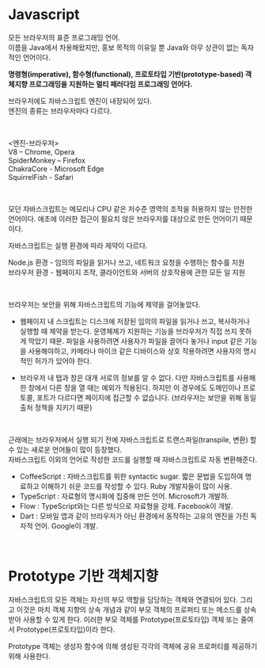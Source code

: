 
# Javascript

모든 브라우저의 표준 프로그래밍 언어.  
이름을 Java에서 차용해왔지만, 홍보 목적의 이유일 뿐 Java와 아무 상관이 없는 독자적인 언어이다. 

**명령형(imperative), 함수형(functional), 프로토타입 기반(prototype-based) 객체지향 프로그래밍을 지원하는 멀티 패러다임 프로그래밍 언어다.**

브라우저에도 자바스크립트 엔진이 내장되어 있다.  
엔진의 종류는 브라우저마다 다르다.

<br>

<엔진-브라우저>  
V8 – Chrome, Opera  
SpiderMonkey – Firefox  
ChakraCore - Microsoft Edge   
SquirrelFish - Safari  

<br>

모던 자바스크립트는 메모리나 CPU 같은 저수준 영역의 조작을 허용하지 않는 안전한 언어이다. 애초에 이러한 접근이 필요치 않은 브라우저를 대상으로 만든 언어이기 때문이다.

자바스크립트는 실행 환경에 따라 제약이 다르다. 

Node.js 환경 - 임의의 파일을 읽거나 쓰고, 네트워크 요청을 수행하는 함수를 지원  
브라우저 환경 - 웹페이지 조작, 클라이언트와 서버의 상호작용에 관한 모든 일 지원


<br>

브라우저는 보안을 위해 자바스크립트의 기능에 제약을 걸어놓았다. 

- 웹페이지 내 스크립트는 디스크에 저장된 임의의 파일을 읽거나 쓰고, 복사하거나 실행할 때 제약을 받는다. 운영체제가 지원하는 기능을 브라우저가 직접 쓰지 못하게 막았기 때문. 파일을 사용하려면 사용자가 파일을 끌어다 놓거나 input 같은 기능을 사용해야하고, 카메라나 마이크 같은 디바이스와 상호 작용하려면 사용자의 명시적인 허가가 있어야 한다.

- 브라우저 내 탭과 창은 대개 서로의 정보를 알 수 없다. 다만 자바스크립트를 사용해 한 창에서 다른 창을 열 때는 예외가 적용된다. 하지만 이 경우에도 도메인이나 프로토콜, 포트가 다르다면 페이지에 접근할 수 없습니다. (브라우저는 보안을 위해 동일 출처 정책을 지키기 때문)

<br>

근래에는 브라우저에서 실행 되기 전에 자바스크립트로 트랜스파일(transpile, 변환) 할 수 있는 새로운 언어들이 많이 등장했다.  
자바스크립트 이외의 언어로 작성한 코드를 실행할 때 자바스크립트로 자동 변환해준다.

- CoffeeScript : 자바스크립트를 위한 syntactic sugar. 짧은 문법을 도입하여 명료하고 이해하기 쉬운 코드를 작성할 수 있다. Ruby 개발자들이 많이 사용.
- TypeScript : 자료형의 명시화에 집중해 만든 언어. Microsoft가 개발하.
- Flow : TypeScript와는 다른 방식으로 자료형을 강제. Facebook이 개발.
- Dart : 모바일 앱과 같이 브라우저가 아닌 환경에서 동작하는 고유의 엔진을 가진 독자적 언어. Google이 개발.

<br>

# Prototype 기반 객체지향

자바스크립트의 모든 객체는 자신의 부모 역할을 담당하는 객체와 연결되어 있다. 그리고 이것은 마치 객체 지향의 상속 개념과 같이 부모 객체의 프로퍼티 또는 메소드를 상속받아 사용할 수 있게 한다. 이러한 부모 객체를 Prototype(프로토타입) 객체 또는 줄여서 Prototype(프로토타입)이라 한다.

Prototype 객체는 생성자 함수에 의해 생성된 각각의 객체에 공유 프로퍼티를 제공하기 위해 사용한다.

